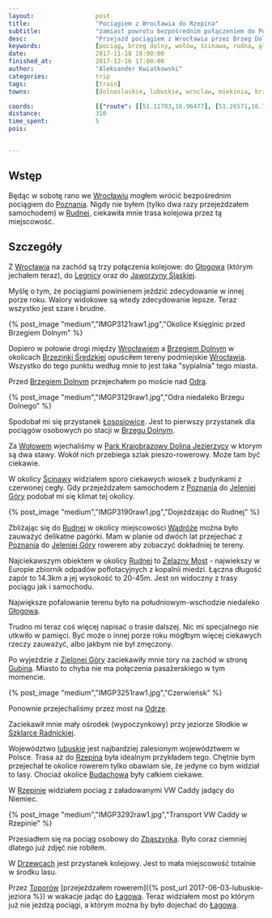 ```yaml
---
layout:                 post
title:                  "Pociągiem z Wrocławia do Rzepina"
subtitle:               "zamiast powrotu bezpośrednim połączeniem do Poznania wolałem przejechać przed Rudne do Rzepina"
desc:                   "Przejazd pociągiem z Wrocławia przez Brzeg Dolny, Wołów, Ścinawę, Rudnę, Głogów, Bytom Odrzański, Nową Sól, Zieloną górę, Budachów do Rzepina. Chciałem na szybko zobaczyć tereny, na których będę mógł w przyszłym roku jechać rowerem."
keywords:               [pociąg, brzeg dolny, wołów, ścinawa, rudna, głogów, bytom odrzański, nowa sól, zielona góra, budachów, rzepin, torzym, toporów]
date:                   2017-11-18 18:00:00
finished_at:            2017-12-16 17:00:00
author:                 "Aleksander Kwiatkowski"
categories:             trip
tags:                   [train]
towns:                  [dolnoslaskie, lubuskie, wroclaw, miekinia, brzeg_dolny, wolow, winsko, scinawa, rudna, grebocice, glogow, zukowo, bytom_odrzanski, otyn, zielona_gora, czerwiensk, krosno_odrzanskie, bytnica, torzym, rzepin, lagow, lubrza, swiebodzin, szczaniec, zbaszynek, zbaszyn]

coords:                 [{"route": [[51.11703,16.96477], [51.26571,16.72478], [51.37128,16.58505], [51.41134,16.41751], [51.50525,16.26816], [51.66908,16.07899], [51.73270,15.78683], [51.91477,15.62855], [52.01398,15.42153], [52.09716,15.24953], [52.35016,14.81694], [52.26409,15.17091], [52.26430,15.73876]], "type": "train"}]
distance:               310
time_spent:             5
pois:


---
```


[wiki-wroclaw]: https://pl.wikipedia.org/wiki/Wroc%C5%82aw
[wiki-poznan]: https://pl.wikipedia.org/wiki/Pozna%C5%84
[wiki-rudna]: https://pl.wikipedia.org/wiki/Rudna_(wojew%C3%B3dztwo_dolno%C5%9Bl%C4%85skie)
[wiki-glogow]: https://pl.wikipedia.org/wiki/G%C5%82og%C3%B3w
[wiki-legnica]: https://pl.wikipedia.org/wiki/Legnica
[wiki-jaworzyna-slaska]: https://pl.wikipedia.org/wiki/Jaworzyna_%C5%9Al%C4%85ska
[wiki-brzeg-dolny]: https://pl.wikipedia.org/wiki/Brzeg_Dolny
[wiki-brzezinka-sredzka]: https://pl.wikipedia.org/wiki/Brzezinka_%C5%9Aredzka
[wiki-odra]: https://pl.wikipedia.org/wiki/Odra
[wiki-lososiowice]: https://pl.wikipedia.org/wiki/%C5%81ososiowice
[wiki-wolow]: https://pl.wikipedia.org/wiki/Wo%C5%82%C3%B3w
[wiki-park-dolina-jezierzycy]: https://pl.wikipedia.org/wiki/Park_Krajobrazowy_Dolina_Jezierzycy
[wiki-scinawa]: https://pl.wikipedia.org/wiki/%C5%9Acinawa
[wiki-jelenia-gora]: https://pl.wikipedia.org/wiki/Jelenia_G%C3%B3ra
[wiki-wadroze]: https://pl.wikipedia.org/wiki/W%C4%85dro%C5%BCe
[wiki-zielona-gora]: https://pl.wikipedia.org/wiki/Zielona_G%C3%B3ra
[wiki-gubin]: https://pl.wikipedia.org/wiki/Gubin
[wiki-szklarka-radnicka]: https://pl.wikipedia.org/wiki/Szklarka_Radnicka
[wiki-lubuskie]: https://pl.wikipedia.org/wiki/Wojew%C3%B3dztwo_lubuskie
[wiki-rzepin]: https://pl.wikipedia.org/wiki/Rzepin
[wiki-budachow]: https://pl.wikipedia.org/wiki/Budach%C3%B3w
[wiki-zbaszynek]: https://pl.wikipedia.org/wiki/Zb%C4%85szynek
[wiki-drzewce]: https://pl.wikipedia.org/wiki/Drzewce_(wie%C5%9B_w_wojew%C3%B3dztwie_lubuskim)
[wiki-toporow]: https://pl.wikipedia.org/wiki/Topor%C3%B3w_(wojew%C3%B3dztwo_lubuskie)
[wiki-lagow]: https://pl.wikipedia.org/wiki/%C5%81ag%C3%B3w
[wiki-zelazny-most]: https://pl.wikipedia.org/wiki/%C5%BBelazny_Most_(zbiornik_odpad%C3%B3w)

Wstęp
-----

Będąc w sobotę rano we [Wrocławiu][wiki-wroclaw] mogłem wrócić
bezpośrednim pociągiem do [Poznania][wiki-poznan]. Nigdy nie byłem
(tylko dwa razy przejeżdzałem samochodem)
w [Rudnej][wiki-rudna], ciekawiła mnie trasa kolejowa przez tą miejscowość.


Szczegóły
---------

Z [Wrocławia][wiki-wroclaw] na zachód są trzy połączenia kolejowe:
do [Głogowa][wiki-glogow] (którym jechałem teraz), do [Legnicy][wiki-legnica]
oraz do [Jaworzyny Śląskiej][wiki-jaworzyna-slaska].

Myślę o tym, że pociągiami powinienem jeździć zdecydowanie w innej porze roku.
Walory widokowe są wtedy zdecydowanie lepsze. Teraz wszystko jest szare i
brudne.

{% post_image "medium","IMGP3121raw1.jpg","Okolice Księginic przed Brzegiem Dolnym" %}

Dopiero w połowie drogi między [Wrocławiem][wiki-wroclaw] a
[Brzegiem Dolnym][wiki-brzeg-dolny] w okolicach
[Brzezinki Średzkiej][wiki-brzezinka-sredzka] opuściłem tereny podmiejskie
[Wrocławia][wiki-wroclaw]. Wszystko do tego punktu według mnie to jest
taka "sypialnia" tego miasta.

Przed [Brzegiem Dolnym][wiki-brzeg-dolny] przejechałem po moście nad [Odrą][wiki-odra].

{% post_image "medium","IMGP3129raw1.jpg","Odra niedaleko Brzegu Dolnego" %}

Spodobał mi się przystanek [Łososiowice][wiki-lososiowice]. Jest to pierwszy
przystanek dla pociągów osobowych po stacji w [Brzegu Dolnym][wiki-brzeg-dolny].

Za [Wołowem][wiki-wolow] wjechaliśmy w
[Park Krajobrazowy Dolina Jezierzycy][wiki-park-dolina-jezierzycy]
w ktorym są dwa stawy. Wokół nich
przebiega szlak pieszo-rowerowy. Może tam być ciekawie.

W okolicy [Ścinawy][wiki-scinawa] widziałem sporo ciekawych wiosek z budynkami
z czerwonej cegły. Gdy przejeżdzałem samochodem z [Poznania][wiki-poznan] do
[Jeleniej Góry][wiki-jelenia-gora] podobał mi się klimat tej okolicy.

{% post_image "medium","IMGP3190raw1.jpg","Dojeżdzając do Rudnej" %}

Zbliżając się do [Rudnej][wiki-rudna] w okolicy miejscowości
[Wądróże][wiki-wadroze] można było zauważyć delikatne pagórki.
Mam w planie od dwóch lat przejechać z [Poznania][wiki-poznan] do
[Jeleniej Góry][wiki-jelenia-gora] rowerem aby zobaczyć dokładniej te
tereny.

Najciekawszym obiektem w okolicy [Rudnej][wiki-rudna] to
[Żelazny Most][wiki-zelazny-most] - najwiekszy w Europie zbiornik odpadów
poflotacyjnych z kopalnii miedzi. Łączna długość zapór to 14.3km a jej wysokość
to 20-45m. Jest on widoczny z trasy pociągu jak i samochodu.

Największe pofalowanie terenu było na południowym-wschodzie niedaleko
[Głogowa][wiki-glogow].

Trudno mi teraz coś więcej napisać o trasie dalszej. Nic mi specjalnego
nie utkwiło w pamięci. Być może o innej porze roku mógłbym więcej ciekawych
rzeczy zauważyć, albo jakbym nie był zmęczony.

Po wyjeździe z [Zielonej Góry][wiki-zielona-gora] zaciekawiły
mnie tory na zachód w stronę [Gubina][wiki-gubin]. Miasto to
chyba nie ma połączenia pasażerskiego w tym momencie.

{% post_image "medium","IMGP3251raw1.jpg","Czerwieńsk" %}

Ponownie przejechaliśmy przez most na [Odrze][wiki-odra].

Zaciekawił mnie mały ośrodek (wypoczynkowy) przy jeziorze Słodkie w
[Szklarce Radnickiej][wiki-szklarka-radnicka].

Województwo [lubuskie][wiki-lubuskie] jest najbardziej zalesionym województwem
w Polsce. Trasa aż do [Rzepina][wiki-rzepin] była idealnym przykładem
tego. Chętnie bym przejechał te okolice rowerem tylko obawiam sie,
że jedyne co bym widział to lasy. Chociaż okolice [Budachowa][wiki-budachow]
były całkiem ciekawe.

W [Rzepinie][wiki-rzepin] widziałem pociag z załadowanymi VW Caddy
jadący do Niemiec.

{% post_image "medium","IMGP3292raw1.jpg","Transport VW Caddy w Rzepinie" %}

Przesiadłem się na pociąg osobowy do [Zbąszynka][wiki-zbaszynek]. Było coraz
ciemniej dlatego już zdjęć nie robiłem.

W [Drzewcach][wiki-drzewce] jest przystanek kolejowy. Jest to mała miejscowość
totalnie w środku lasu.

Przez [Toporów][wiki-toporow]
[przejeżdzałem rowerem]({% post_url 2017-06-03-lubuskie-jeziora %}) w wakacje
jadąc do [Łagowa][wiki-lagow]. Teraz widziałem most po którym
już nie jeżdzą pociągi, a którym można by było dojechać do
[Łagowa][wiki-lagow].
